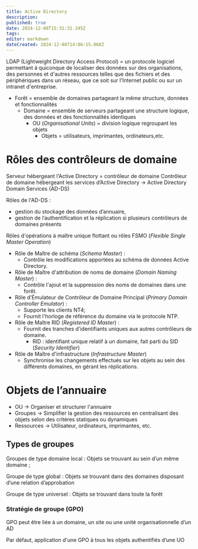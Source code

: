 ```yaml
---
title: Active Directory
description: 
published: true
date: 2024-12-08T15:31:31.345Z
tags: 
editor: markdown
dateCreated: 2024-12-08T14:06:15.068Z
---
```


LDAP (Lightweight Directory Access Protocol)  = un protocole logiciel permettant à quiconque de localiser des données sur des organisations, des personnes et d'autres ressources telles que des fichiers et des périphériques dans un réseau, que ce soit sur l'Internet public ou sur un intranet d'entreprise.


- Forêt =  ensemble de domaines partageant la même structure, données et fonctionnalités
	- Domaine = ensemble de serveurs partageant une structure logique, des données et des fonctionnalités identiques
		- OU (*Organisational Units*)  = division logique regroupant les objets
			- Objets = utilisateurs, imprimantes, ordinateurs,etc.
			
# Rôles des contrôleurs de domaine

Serveur hébergeant l'Active Directory = contrôleur de domaine
	Contrôleur de domaine hébergeant les services d’Active Directory ->  Active Directory Domain Services (AD-DS)

Rôles de l'AD-DS : 
- gestion du stockage des données d’annuaire,
- gestion de l’authentification et la réplication si plusieurs contrôleurs de domaines présents

Rôles d'opérations à maître unique flottant ou rôles FSMO (*Flexible Single Master Operation*)
- Rôle de Maître de schéma (*Schema Master*) :
	- Contrôle les modifications apportées au schéma de données Active Directory.
- Rôle de Maître d'attribution de noms de domaine (*Domain Naming Master*) :
	- Contrôle l'ajout et la suppression des noms de domaines dans une forêt.
- Rôle d’Émulateur de Contrôleur de Domaine Principal (*Primary Domain Controller Emulator*) :
	- Supporte les clients NT4;
	- Fournit   l'horloge de référence du domaine via le protocole NTP.
- Rôle de Maître RID (*Registered ID Master*) :
	- Fournit des tranches d'identifiants uniques aux autres contrôleurs de domaine.
		- RID : identifiant unique relatif à un domaine, fait parti du SID (*Security Identifier*)
- Rôle de Maître d'infrastructure (*Infrastructure Master*)
	- Synchronise les changements effectués sur les objets au sein des différents domaines, en gérant les réplications.

# Objets de l’annuaire

- OU -> Organiser et structurer l'annuaire
- Groupes -> Simplifier la gestion des ressources en centralisant des objets selon des critères statiques ou dynamiques 
- Ressources -> Utilisateur, ordinateurs, imprimantes, etc.

## Types de groupes

Groupes de type domaine local : Objets se trouvant au sein d’un même domaine ;

Groupe de type global : Objets se trouvant dans des domaines disposant d’une relation d’approbation 

Groupe de type universel : Objets se trouvant dans toute la forêt


### Stratégie de groupe (GPO)

GPO peut être liée à un domaine, un site ou une unité organisationnelle d’un AD

Par défaut, application d'une GPO à tous les objets authentifiés d’une UO





